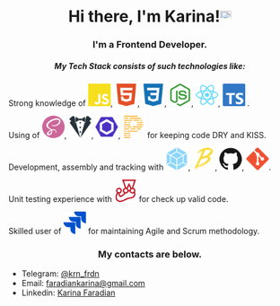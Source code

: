 <h1 align="center">Hi there, I'm Karina!<img src="https://github.com/blackcater/blackcater/raw/main/images/Hi.gif" height="20" width="20"/></h1>
<h3 align="center">I'm a Frontend Developer.</h3>
<h5 align="center">My Tech Stack consists of such technologies like:</h5>
<p>Strong knowledge of
<img src="./icons/js.svg" height="40" width="40"/>,
<img src="./icons/html5.svg" height="40" width="40"/>,
<img src="./icons/css3.svg" height="40" width="40"/>,
<img src="./icons/nodejs.svg" height="40" width="40"/>,
<img src="./icons/react.svg" height="40" width="40"/>,
<img src="./icons/ts.svg" height="40" width="40"/>
.
</p>
<p>Using of 
<img src="./icons/sass.svg" height="40" width="40"/>,
<img src="./icons/stylelint.svg" height="40" width="40"/>,
<img src="./icons/eslint.svg" height="40" width="40"/>,
<img src="./icons/prettier.svg" height="40" width="40"/>
for keeping code DRY and KISS.</p>
<p>Development, assembly and tracking with
<img src="./icons/webpack.svg" height="40" width="40"/>,
<img src="./icons/babel.svg" height="40" width="40"/>,
<img src="./icons/github.svg" height="40" width="40"/>,
<img src="./icons/git.svg" height="40" width="40"/>.</p>
<p>Unit testing experience with 
<img src="./icons/jest.svg" height="40" width="40"/>
for check up valid code. </p>
<p>Skilled user of
<img src="./icons/jira.svg" height="40" width="40"/>
for maintaining Agile and Scrum methodology.</p>
<h3 align="center">My contacts are below.</h3>
<p>
<ul>
<li>Telegram: <a href="https://t.me/krn_frdn">@krn_frdn</a></li>
<li>Email: <a href="mailto:faradiankarina@gmail.com">faradiankarina@gmail.com</a></li>
<li>Linkedin: <a href ="www.linkedin.com/in/karina-faradian">Karina Faradian</a></li>
</ul>
